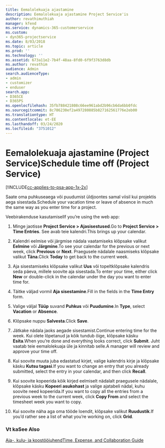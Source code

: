 ```yaml
---
title: Eemalolekuaja ajastamine
description: Eemalolekuaja ajastamine Project Service'is
author: revathimuthiah
manager: kfend
ms.service: dynamics-365-customerservice
ms.custom:
- dyn365-projectservice
ms.date: 8/03/2018
ms.topic: article
ms.prod: ''
ms.technology: ''
ms.assetid: 673a11e2-7b4f-48aa-8fd0-6f9f3763d8db
ms.author: revathim
audience: Admin
search.audienceType:
- admin
- customizer
- enduser
search.app:
- D365CE
- D365PS
ms.openlocfilehash: 35fb788421808c66ee961abd2b96cb6da6bb0fdc
ms.sourcegitcommit: 8c786230ef2a497280885b827162561776e2eb00
ms.translationtype: HT
ms.contentlocale: et-EE
ms.lasthandoff: 03/24/2020
ms.locfileid: "3751012"
---
```

# <a name="schedule-time-off-project-service"></a><span data-ttu-id="1f943-103">Eemalolekuaja ajastamine (Project Service)</span><span class="sxs-lookup"><span data-stu-id="1f943-103">Schedule time off (Project Service)</span></span>

[!INCLUDE[cc-applies-to-psa-app-1x-2x](../includes/cc-applies-to-psa-app-1x-2x.md)]

<span data-ttu-id="1f943-104">Saate oma puhkuseaega või puudumist üldjoontes samal viisil kui projektis aega sisestada.</span><span class="sxs-lookup"><span data-stu-id="1f943-104">Schedule your vacation time or leave of absence in much the same way as you enter time for a project.</span></span>  
  
 <span data-ttu-id="1f943-105">Veebirakenduse kasutamisel</span><span class="sxs-lookup"><span data-stu-id="1f943-105">If you’re using the web app:</span></span>  
  
1.  <span data-ttu-id="1f943-106">Minge jaotisse **Project Service > Ajasisestused**.</span><span class="sxs-lookup"><span data-stu-id="1f943-106">Go to **Project Service > Time Entries**.</span></span> <span data-ttu-id="1f943-107">See avab teie kalendri.</span><span class="sxs-lookup"><span data-stu-id="1f943-107">This brings up your calendar.</span></span>  
  
2.  <span data-ttu-id="1f943-108">Kalendri eelmise või järgmise nädala vaatamiseks klõpsake valikut **Eelmine** või **Järgmine**.</span><span class="sxs-lookup"><span data-stu-id="1f943-108">To see your calendar for the previous or next week, click **Previous** or **Next**.</span></span> <span data-ttu-id="1f943-109">Praegusele nädalale naasmiseks klõpsake valikut **Täna**.</span><span class="sxs-lookup"><span data-stu-id="1f943-109">Click **Today** to get back to the current week.</span></span>  
  
3.  <span data-ttu-id="1f943-110">Aja sisestamiseks klõpsake valikut **Uus** või topeltklõpsake kalendris seda päeva, millele soovite aja sisestada.</span><span class="sxs-lookup"><span data-stu-id="1f943-110">To enter your time, either click **New** or double-click in the calendar under the day you want to enter time for.</span></span>  
  
4.  <span data-ttu-id="1f943-111">Täitke väljad vormil **Aja sisestamine**.</span><span class="sxs-lookup"><span data-stu-id="1f943-111">Fill in the fields in the **Time Entry** form.</span></span>  
  
5.  <span data-ttu-id="1f943-112">Valige väljal **Tüüp** suvand **Puhkus** või **Puudumine**.</span><span class="sxs-lookup"><span data-stu-id="1f943-112">In **Type**, select **Vacation** or **Absence**.</span></span>  
  
6.  <span data-ttu-id="1f943-113">Klõpsake nuppu **Salvesta**.</span><span class="sxs-lookup"><span data-stu-id="1f943-113">Click **Save**.</span></span>  
  
7.  <span data-ttu-id="1f943-114">Jätkake nädala jaoks aegade sisestamist.</span><span class="sxs-lookup"><span data-stu-id="1f943-114">Continue entering time for the week.</span></span> <span data-ttu-id="1f943-115">Kui olete lõpetanud ja kõik tundub õige, klõpsake käsku **Esita**.</span><span class="sxs-lookup"><span data-stu-id="1f943-115">When you’re done and everything looks correct, click **Submit**.</span></span> <span data-ttu-id="1f943-116">Juht vaatab teie eemalolekuaja üle ja kinnitab selle.</span><span class="sxs-lookup"><span data-stu-id="1f943-116">A manager will review and approve your time off.</span></span>  
  
8.  <span data-ttu-id="1f943-117">Kui soovite muuta juba edastatud kirjet, valige kalendris kirje ja klõpsake käsku **Kutsu tagasi**.</span><span class="sxs-lookup"><span data-stu-id="1f943-117">If you want to change an entry that you already submitted, select the entry in your calendar, and then click **Recall**.</span></span>  
  
9. <span data-ttu-id="1f943-118">Kui soovite kopeerida kõik kirjed eelmiselt nädalalt praegusele nädalale, klõpsake käsku **Kopeeri asukohast** ja valige ajatabeli nädal, kuhu soovite need kopeerida.</span><span class="sxs-lookup"><span data-stu-id="1f943-118">If you want to copy all the entries from a previous week to the current week, click **Copy From** and select the timesheet week you want to copy.</span></span>  
  
10. <span data-ttu-id="1f943-119">Kui soovite näha aga oma tööde loendit, klõpsake valikut **Ruudustik**.</span><span class="sxs-lookup"><span data-stu-id="1f943-119">If you’d rather see a list of what you’re working on, click **Grid**.</span></span>  
  
### <a name="see-also"></a><span data-ttu-id="1f943-120">Vt ka</span><span class="sxs-lookup"><span data-stu-id="1f943-120">See Also</span></span>  
 [<span data-ttu-id="1f943-121">Aja-, kulu- ja koostööjuhend</span><span class="sxs-lookup"><span data-stu-id="1f943-121">Time, Expense, and Collaboration Guide</span></span>](../project-service/time-expense-collaboration-guide.md)
